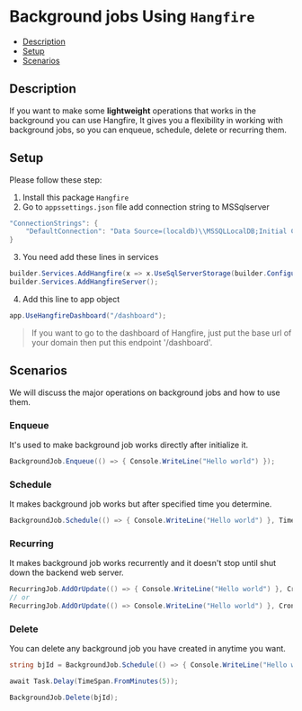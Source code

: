 ﻿# Background jobs Using `Hangfire`

* [Description](#description)
* [Setup](#setup)
* [Scenarios](#scenarios)
  
## Description
If you want to make some **lightweight** operations that works in the background you can use Hangfire, It gives you a flexibility in working with background jobs, so you can enqueue, schedule, delete or recurring them.


## Setup
Please follow these step:
1. Install this package `Hangfire`
2. Go to `appssettings.json` file add connection string to MSSqlserver
```csharp
"ConnectionStrings": {
    "DefaultConnection": "Data Source=(localdb)\\MSSQLLocalDB;Initial Catalog=Hangfire;Integrated Security=True"
}
```

3. You need add these lines in services
```csharp
builder.Services.AddHangfire(x => x.UseSqlServerStorage(builder.Configuration.GetConnectionString("DefaultConnection")));
builder.Services.AddHangfireServer();
```

4. Add this line to app object
```csharp
app.UseHangfireDashboard("/dashboard");
```
> If you want to go to the dashboard of Hangfire, just put the base url of your domain then put this endpoint '/dashboard'.


## Scenarios
We will discuss the major operations on background jobs and how to use them.

### Enqueue
It's used to make background job works directly after initialize it.
```csharp
BackgroundJob.Enqueue(() => { Console.WriteLine("Hello world") });
```
 
### Schedule
It makes background job works but after specified time you determine.
```csharp
BackgroundJob.Schedule(() => { Console.WriteLine("Hello world") }, TimeSpan.FromMinutes(1));
```

### Recurring
It makes background job works recurrently and it doesn't stop until shut down the backend web server.
```csharp
RecurringJob.AddOrUpdate(() => { Console.WriteLine("Hello world") }, Cron.Minutly());
// or
RecurringJob.AddOrUpdate(() => Console.WriteLine("Hello world") }, Cron.Monthly(1));
```

### Delete
You can delete any background job you have created in anytime you want.
```csharp
string bjId = BackgroundJob.Schedule(() => { Console.WriteLine("Hello world") }, TimeSpan.FromMinutes(10));

await Task.Delay(TimeSpan.FromMinutes(5));

BackgroundJob.Delete(bjId);
```


